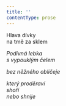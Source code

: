 ```yaml
---
title: ''
contentType: prose
---
```


  

Hlava dívky  
na tmě za sklem

_Podivná lebka  
s vypouklým čelem_

_bez něžného obličeje_

_který proděraví  
shoří  
nebo shnije_
